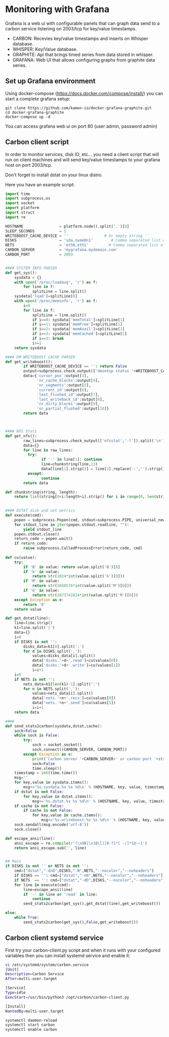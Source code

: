 # Monitoring with Grafana

Grafana is a web ui with configurable panels that can graph data send
to a carbon service listening on 2003/tcp for key/value timestamps.

- CARBON: Recevies key/value timestamps and inserts on Whisper database.
- WHISPER: Key/Value database.
- GRAPHITE: Api that brings timed series from data stored in whisper.
- GRAFANA: Web UI that allows configuring graphs from graphite data series.

## Set up Grafana environment

Using docker-compose (https://docs.docker.com/compose/install/) you can
start a complete grafana setup:

```
git clone https://github.com/kamon-io/docker-grafana-graphite.git
cd docker-grafana-graphite
docker-compose up -d
```

You can access grafana web ui on port 80 (user admin, password admin)

## Carbon client script

In order to monitor services, disk IO, etc... you need a client script
that will run on client machines and will send key/value timestamps to
your grafana host on port 2003/tcp.

Don't forget to install dstat on your linux distro.

Here you have an example script:

```python
import time
import subprocess,os
import socket
import platform
import struct 
import re

HOSTNAME                = platform.node().split('.')[0]
SLEEP_SECONDS           = 1
WRITEBOOST_CACHE_DEVICE = ''                # Or empty string ''
DISKS                   = 'sda,nvme0n1'        # Comma separated list of block devices or empty string ''
NETS                    = 'eth0,eth1'         # Comma separated list of net devices or empty string ''
CARBON_SERVER           = 'mygrafana.mydomain.com'
CARBON_PORT             = 2003


#### SYSTEM INFO PARSER
def get_sys():
    sysdata = {}
    with open('/proc/loadavg', 'r') as f:
        for line in f:
            splitLine = line.split()
    sysdata['load']=splitLine[0]
    with open('/proc/meminfo', 'r') as f:
        i=0
        for line in f:
            splitLine = line.split()
            if i==0: sysdata['memTotal']=splitLine[1]
            if i==1: sysdata['memFree']=splitLine[1]
            if i==2: sysdata['memAvail']=splitLine[1]
            if i==3: sysdata['memCached']=splitLine[1]
            if i==3: break
            i+=1
    return sysdata

#### DM-WRITEBOOST CACHE PARSER
def get_writeboost():
        if WRITEBOOST_CACHE_DEVICE == '': return False
        output=subprocess.check_output(['dmsetup status '+WRITEBOOST_CACHE_DEVICE], shell=True).decode('utf-8').split('\n')[0].split()
        data={'cursor_pos':output[3],
              'nr_cache_blocks':output[4],
              'nr_segments':output[5],
              'current_id':output[6],
              'last_flushed_id':output[7],
              'last_writeback_id':output[8],
              'nr_dirty_blocks':output[9],
              'nr_partial_flushed':output[10]}
        return data



#### NFS Stats
def get_nfs():
        raw_lines=subprocess.check_output(['nfsstat','-l']).split('\n')
        data={}
        for line in raw_lines:
          try:
                if '-' in line[1]: continue
                line=chunkstring(line,13)
                data[line[1].strip()] = line[2].replace(':','').strip()
          except:
                continue
        return data

def chunkstring(string, length):
    return list(string[0+i:length+i].strip() for i in range(0, len(string), length))
    

#### DSTAT disk and net metrics    
def execute(cmd):
    popen = subprocess.Popen(cmd, stdout=subprocess.PIPE, universal_newlines=True)
    for stdout_line in iter(popen.stdout.readline, ""):
        yield stdout_line 
    popen.stdout.close()
    return_code = popen.wait()
    if return_code:
        raise subprocess.CalledProcessError(return_code, cmd)
        
def cu(value):
    try:
        if 'B' in value: return value.split('B')[0]
        if 'k' in value:
            return str(1024*int(value.split('k')[0]))
        if 'M' in value:
            return str(1048576*int(value.split('M')[0]))
        if 'G' in value:
            return str(1073741824*int(value.split('M')[0]))
    except Exception as e:
        return '0'
    return value

def get_dstat(line):
    line=line.strip()
    k1=line.split('|')
    data={}
    i=0
    if DISKS is not '':
        disks_data=k1[0].split(':')
        for d in DISKS.split(','):
            values=disks_data[i].split()
            data['disks.'+d+'.read']=cu(values[0])
            data['disks.'+d+'.write']=cu(values[1])
            i=i+1
    i=0
    if NETS is not '':
        nets_data=k1[len(k1)-1].split(':')
        for n in NETS.split(','):
            values=nets_data[i].split()
            data['nets.'+n+'.recv']=cu(values[0])
            data['nets.'+n+'.send']=cu(values[1])
            i=i+1
    return data

#### 
def send_stats2carbon(sysdata,dstat,cache):
    sock=False
    while sock is False:
        try:
            sock = socket.socket()
            sock.connect((CARBON_SERVER, CARBON_PORT))
        except Exception as e:
            print('Carbon server '+CARBON_SERVER+' or carbon port '+str(CARBON_PORT)+' not reacheable!')
            sock=False
            time.sleep(5)
    timestamp = int(time.time())
    msg=''
    for key,value in sysdata.items():
        msg+='%s.sysdata.%s %s %d\n' % (HOSTNAME, key, value, timestamp)
    if dstat is not False:
        for key,value in dstat.items():
            msg+='%s.dstat.%s %s %d\n' % (HOSTNAME, key, value, timestamp)
    if cache is not False:
        if cache is not False:
            for key,value in cache.items():
                msg+='%s.writeboost.%s %s %d\n' % (HOSTNAME, key, value, timestamp)
    sock.sendall(msg.encode('utf-8'))
    sock.close()

def escape_ansi(line):
    ansi_escape = re.compile(r'(\x9B|\x1B\[)[0-?]*[ -/]*[@-~]')
    return ansi_escape.sub('', line)


## Main
if DISKS is not '' or NETS is not '':
    cmd=["dstat","-dnD",DISKS,"-N",NETS,"--nocolor","--noheaders"]
    if DISKS == '': cmd=["dstat","-nN",NETS,"--nocolor","--noheaders"]
    if NETS  == '': cmd=["dstat","-dD",DISKS,"--nocolor","--noheaders"]
    for line in execute(cmd):
        line=escape_ansi(line)
        if '-' in line or 'read' in line: 
            continue
        send_stats2carbon(get_sys(),get_dstat(line),get_writeboost())

else:
    while True:
        send_stats2carbon(get_sys(),False,get_writeboost())

```

## Carbon client systemd service

First try your carbon-client.py script and when it runs with your configured variables then you can install systemd service and enable it:

```bash
vi /etc/systemd/system/carbon.service 
[Unit]
Description=Carbon Service
After=multi-user.target

[Service]
Type=idle
ExecStart=/usr/bin/python3 /opt/carbon/carbon-client.py

[Install]
WantedBy=multi-user.target
```

```bash
systemctl daemon-reload
systemctl start carbon
systemctl enable carbon
```
